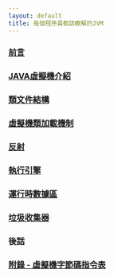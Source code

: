 ```yaml
---
layout: default
title: 每個程序員都該瞭解的JVM
---
```


### [前言](/2020/02/15/jvm-preface/)

### [JAVA虛擬機介紹](/2020/02/14/jvm-introduction/)

### [類文件結構](/2020/03/01/class-file-structure/)

### [虛擬機類加載機制](/2020/03/02/jvm-class-loader/)

### [反射](/2020/03/04/reflection/)

### [執行引擎](/2020/03/10/execution-engine/)

### [運行時數據區](/2020/03/11/runtime-data-area/)

### [垃圾收集器](/2020/03/12/garbage-collector/)

### 後話

### [附錄 - 虛擬機字節碼指令表](/2020/02/29/jvm-byte-instruction/)

